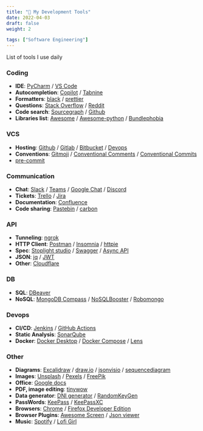 ```yaml
---
title: "🔨 My Development Tools"
date: 2022-04-03
draft: false
weight: 2

tags: ["Software Engineering"]
---
```


List of tools I use daily

<!--more-->

### Coding

- **IDE**: [PyCharm](https://www.jetbrains.com/pycharm/) / [VS Code](https://code.visualstudio.com/)
- **Autocompletion**: [Copilot](https://copilot.github.com/) / [Tabnine](https://tabnine.com/)
- **Formatters**: [black](https://black.readthedocs.io/en/stable/index.html) / [prettier](https://prettier.io/)
- **Questions**: [Stack Overflow](https://stackoverflow.com/) / [Reddit](https://www.reddit.com/)
- **Code search**: [Sourcegraph](https://sourcegraph.com/) / [Github](https://www.github.com/)
- **Libraries list**: [Awesome](https://github.com/sindresorhus/awesome) / [Awesome-python](https://github.com/vinta/awesome-python#readme) / [Bundlephobia](https://bundlephobia.com/)

### VCS

- **Hosting**: [Github](https://www.github.com/) / [Gitlab](https://gitlab.com/) / [Bitbucket](https://bitbucket.org/) / [Devops](https://azure.microsoft.com/en-us/services/devops/)
- **Conventions**: [Gitmoji](https://gitmoji.dev/) / [Conventional Comments](https://conventionalcomments.org/) / [Conventional Commits](https://www.conventionalcommits.org/)
- [pre-commit](https://pre-commit.com/)

### Communication

- **Chat**: [Slack](https://slack.com/) / [Teams](https://teams.microsoft.com/) / [Google Chat](https://chat.google.com/) / [Discord](https://discord.com/)
- **Tickets**: [Trello](https://trello.com/) / [Jira](https://jira.com/)
- **Documentation**: [Confluence](https://www.atlassian.com/software/confluence/)
- **Code sharing**: [Pastebin](https://pastebin.com/) / [carbon](https://carbon.now.sh/)

### API

- **Tunneling**: [ngrok](https://ngrok.com/)
- **HTTP Client**: [Postman](https://www.getpostman.com/) / [Insomnia](https://insomnia.rest/) / [httpie](https://httpie.org/)
- **Spec**: [Stoplight studio](https://stoplight.io/studio) / [Swagger](https://editor.swagger.io/) / [Async API](https://www.asyncapi.com/)
- **JSON**: [jq](https://github.com/jqlang/jq) / [JWT](https://jwt.io/)
- **Other**: [Cloudflare](https://www.cloudflare.com/)

### DB

- **SQL**: [DBeaver](https://dbeaver.io/)
- **NoSQL**: [MongoDB Compass](https://www.mongodb.com/products/compass) / [NoSQLBooster](https://www.nosqlbooster.com/) / [Robomongo](https://robomongo.org/)

### Devops

- **CI/CD**: [Jenkins](https://jenkins.io/) / [GitHub Actions](https://docs.github.com/en/actions)
- **Static Analysis**: [SonarQube](https://www.sonarqube.org)
- **Docker**: [Docker Desktop](https://www.docker.com/products/docker-desktop) / [Docker Compose](https://docs.docker.com/compose/) / [Lens](https://k8slens.dev/)

### Other

- **Diagrams**: [Excalidraw](https://excalidraw.com/) / [draw.io](https://draw.io/) / [jsonvisio](https://jsonvisio.com/) / [sequencediagram](https://sequencediagram.org/)
- **Images**: [Unsplash](https://unsplash.com/) / [Pexels](https://www.pexels.com/) / [FreePik](https://www.freepik.com/)
- **Office**: [Google docs](https://docs.google.com/)
- **PDF, image editing**: [tinywow](https://tinywow.com/)
- **Data generator**: [DNI generator](https://generadordni.es/#home) / [RandomKeyGen](https://randomkeygen.com/)
- **PassWords**: [KeePass](https://keepass.info/) / [KeePassXC](https://keepassxc.org/)
- **Browsers**: [Chrome](https://www.google.com/chrome/) / [Firefox Developer Edition](https://www.mozilla.org/en-US/firefox/developer/)
- **Browser Plugins**: [Awesome Screen](https://www.awesomescreenshot.com/) / [Json viewer](https://chrome.google.com/webstore/detail/json-viewer/gbmdgpbipfallnflgajpaliibnhdgobh)
- **Music**: [Spotify](https://www.spotify.com/) / [Lofi Girl](https://www.youtube.com/channel/UCSJ4gkVC6NrvII8umztf0Ow)
